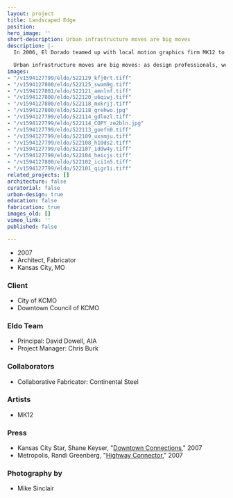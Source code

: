 ```yaml
---
layout: project
title: Landscaped Edge
position: 
hero_image: ''
short-description: Urban infrastructure moves are big moves
description: |-
  In 2006, El Dorado teamed up with local motion graphics firm MK12 to win a competition to design the new guardrail system for the Wyandotte Bridge in downtown Kansas City. The design is the result of an intensive collaboration and integrates a novel (and MODOT code-compliant) structural design that serves to house an integral and easily-maintained lighting element. The graphics for the system suggest a rich diversity of natural landscaping which is a direct contrast to the expansive interstate system below. The “landscaping” will glow at night, providing a safe pedestrian path across the bridge in addition to an interesting visual element for the cars passing below on I-670.

  Urban infrastructure moves are big moves: as design professionals, we can only match their audacity by embracing experimentation and collaboration. We collaborated with the city, bridge design engineer, and local artists to enhance the pedestrian experience of the Wyandotte Street Bridge in downtown Kansas City.
images:
- "/v1594127799/eldo/522129_kfj0rt.tiff"
- "/v1594127800/eldo/522125_swam9g.tiff"
- "/v1594127801/eldo/522121_amnlnf.tiff"
- "/v1594127800/eldo/522120_u6qiwj.tiff"
- "/v1594127800/eldo/522118_mxkrjj.tiff"
- "/v1594127800/eldo/522118_grehwo.jpg"
- "/v1594127799/eldo/522114_gdlozl.tiff"
- "/v1594127799/eldo/522114_COPY_ze2bln.jpg"
- "/v1594127799/eldo/522113_goefn0.tiff"
- "/v1594127799/eldo/522109_uxsmju.tiff"
- "/v1594127799/eldo/522108_h10ds2.tiff"
- "/v1594127799/eldo/522107_iddw4y.tiff"
- "/v1594127799/eldo/522104_heicjs.tiff"
- "/v1594127800/eldo/522102_ici1n5.tiff"
- "/v1594127799/eldo/522101_qigr1i.tiff"
related_projects: []
architecture: false
curatorial: false
urban-design: true
education: false
fabrication: true
images_old: []
vimeo_link: ''
published: false

---
```

* 2007
* Architect, Fabricator
* Kansas City, MO

### Client

* City of KCMO
* Downtown Council of KCMO

### Eldo Team

* Principal: David Dowell, AIA
* Project Manager: Chris Burk

### Collaborators

* Collaborative Fabricator: Continental Steel

### Artists

* MK12

### Press

* Kansas City Star, Shane Keyser, "[Downtown Connections](downloads.ctfassets.net/7ceafwpo4r5g/2R7PnaCZI9IPepZLcQ2m33/16f5ada6c57c04766d89bdcea8b608e9/2007-Landscaped_Edge-KC_Star.pdf)," 2007
* Metropolis, Randi Greenberg, "[Highway Connector](assets.ctfassets.net/7ceafwpo4r5g/6M6MG3OjikRJriiR9CAgml/8d9f51398dfc5c9e5aebffec29b4d380/2007-Landscaped_Edge-Metropolis.pdf)," 2007

### Photography by

* Mike Sinclair
